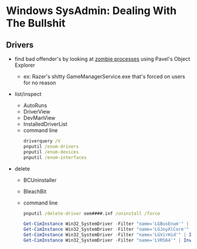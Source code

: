 # Windows SysAdmin: Dealing With The Bullshit

## Drivers

- find bad offender's by looking at [zombie processes](https://scorpiosoftware.net/2022/05/14/zombie-processes/) using Pavel's Object Explorer
  - ex: Razer's shitty GameManagerService.exe that's forced on users for no reason
- list/inspect
  - AutoRuns
  - DriverView
  - DevManView
  - InstalledDriverList
  - command line
    ```bat
    driverquery /V
    pnputil /enum-drivers
    pnputil /enum-devices 
    pnputil /enum-interfaces
    ```

- delete
  - BCUninstaller
  - BleachBit
  - command line
    ```bat
    pnputil /delete-driver oem####.inf /uninstall /force
    ```
    
    ```powershell
    Get-CimInstance Win32_SystemDriver -Filter "name='LGBusEnum'" | Invoke-CimMethod -MethodName Delete
    Get-CimInstance Win32_SystemDriver -Filter "name='LGJoyXlCore'" | Invoke-CimMethod -MethodName Delete
    Get-CimInstance Win32_SystemDriver -Filter "name='LGVirHid'" | Invoke-CimMethod -MethodName Delete
    Get-CimInstance Win32_SystemDriver -Filter "name='LVRS64'" | Invoke-CimMethod -MethodName Delete
    ```
